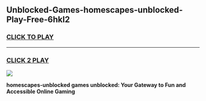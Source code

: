 
## Unblocked-Games-homescapes-unblocked-Play-Free-6hkl2
<h3>
<a href="https://premium76.site?title=homescapes-unblocked&ref=21A">CLICK TO PLAY</a></h3>
<hr>

<h3>
<a href="https://premium76.site?title=homescapes-unblocked&ref=21A">CLICK 2 PLAY</a>
  
</h3>

<a href="https://premium76.site?title=homescapes-unblocked&ref=21A"><img src="https://clearcache.store/games.png"></a>


**homescapes-unblocked games unblocked: Your Gateway to Fun and Accessible Online Gaming**
